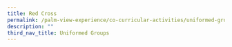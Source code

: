 ```yaml
---
title: Red Cross
permalink: /palm-view-experience/co-curricular-activities/uniformed-groups/red-cross/
description: ""
third_nav_title: Uniformed Groups
---
```

